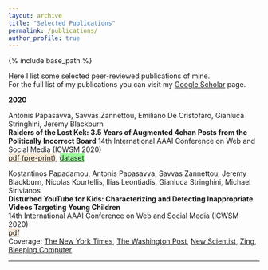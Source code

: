 ```yaml
---
layout: archive
title: "Selected Publications"
permalink: /publications/
author_profile: true
---
```



{% include base_path %}

Here I list some selected peer-reviewed publications of mine.  
For the full list of my publications you can visit my [Google Scholar](https://scholar.google.com/citations?user=O6qSkH8AAAAJ&hl=en&oi=sra) page.

**2020** 

Antonis Papasavva, Savvas Zannettou, Emiliano De Cristofaro, Gianluca Stringhini, Jeremy Blackburn  
**Raiders of the Lost Kek: 3.5 Years of Augmented 4chan Posts from the Politically Incorrect Board**
14th International AAAI Conference on Web and Social Media (ICWSM 2020)  
<span style="background-color:#FAEBD7">[pdf (pre-print)](/files/papasavva2020raiders.pdf)</span>, <span style="background-color:#98FB98">[dataset](https://zenodo.org/record/3606810)</span>  


Kostantinos Papadamou, Antonis Papasavva, Savvas Zannettou, Jeremy Blackburn, Nicolas Kourtellis, Ilias Leontiadis, Gianluca Stringhini, Michael Sirivianos  
**Disturbed YouTube for Kids: Characterizing and Detecting Inappropriate Videos Targeting Young Children**  
14th International AAAI Conference on Web and Social Media (ICWSM 2020)  
<span style="background-color:#FAEBD7">[pdf](/files/papadamou2020disturbed.pdf)</span>   
Coverage: [The New York Times](https://www.nytimes.com/2019/06/14/opinion/youtube-algorithm.html), [The Washington Post](https://www.washingtonpost.com/technology/2019/03/14/youtube-says-it-bans-preteens-its-site-its-still-delivering-troubling-content-young-children/?noredirect=on), [New Scientist](https://institutions.newscientist.com/article/2196040-children-can-find-inappropriate-videos-on-youtube-in-just-10-clicks/), [Zing](https://news.zing.vn/video-ban-nhan-nhan-va-o-li-tren-youtube-post923996.html), [Bleeping Computer](https://www.bleepingcomputer.com/news/security/researchers-create-algorithm-to-protect-kids-from-disturbing-youtube-videos/)



---

<!---
**2016**

Giorgos A Demetriou, Stelios Ioannou, Andreas Hadjipieri, Irene Erica Panayidou, Antonis Papasavva, Andreas Savva\
**ERON: A flexible autonomous surface vessel**\
24th Mediterranean Conference on Control and Automation (MEDCON 2016)\
[pdf](https://www.researchgate.net/publication/301496594_ERON_A_flexible_autonomous_surface_vessel)

Giorgos A Demetriou, Andreas Hadjipieri, Irene Erica Panayidou, Antonis Papasavva, Stelios Ioannou\
**ERON: A PID controlled autonomous surface vessel**\
18th Mediterranean Electrotechnical Conference (MELECON 2016)\
[pdf](https://www.researchgate.net/publication/294206901_ERON_A_PID_controlled_autonomous_surface_vessel)

--->